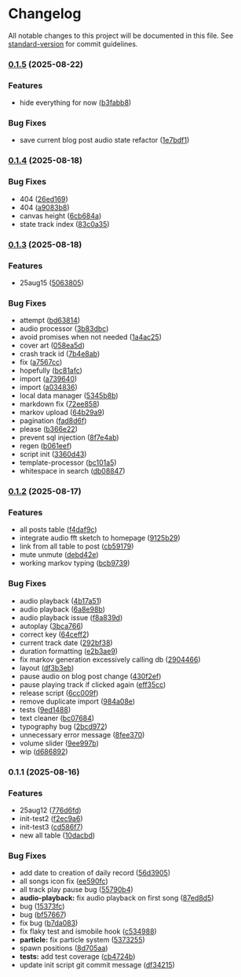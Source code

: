 # Changelog

All notable changes to this project will be documented in this file. See [standard-version](https://github.com/conventional-changelog/standard-version) for commit guidelines.

### [0.1.5](https://github.com/gatsbyjs/gatsby-starter-blog/compare/v0.1.4...v0.1.5) (2025-08-22)


### Features

* hide everything for now ([b3fabb8](https://github.com/gatsbyjs/gatsby-starter-blog/commit/b3fabb83cbfaaa4993f79d971d6c808b7be2852e))


### Bug Fixes

* save current blog post audio state refactor ([1e7bdf1](https://github.com/gatsbyjs/gatsby-starter-blog/commit/1e7bdf1c41beeeba06291d4e47c5e11b949c5224))

### [0.1.4](https://github.com/gatsbyjs/gatsby-starter-blog/compare/v0.1.3...v0.1.4) (2025-08-18)


### Bug Fixes

* 404 ([26ed169](https://github.com/gatsbyjs/gatsby-starter-blog/commit/26ed16942522bd966a8c65e6855bdddc3289a5d7))
* 404 ([a9083b8](https://github.com/gatsbyjs/gatsby-starter-blog/commit/a9083b88779009a79f7cd58351ce5ccf4c5e0876))
* canvas height ([6cb684a](https://github.com/gatsbyjs/gatsby-starter-blog/commit/6cb684a6b7df1f78e17edede43be1ec9ad5869da))
* state track index ([83c0a35](https://github.com/gatsbyjs/gatsby-starter-blog/commit/83c0a35416f5100d6ccc18b901e395c3689f9bba))

### [0.1.3](https://github.com/gatsbyjs/gatsby-starter-blog/compare/v0.1.2...v0.1.3) (2025-08-18)


### Features

* 25aug15 ([5063805](https://github.com/gatsbyjs/gatsby-starter-blog/commit/50638056b4ddff603b4a97611784e5a28e59191a))


### Bug Fixes

* attempt ([bd63814](https://github.com/gatsbyjs/gatsby-starter-blog/commit/bd63814e7bf27d60367ce8990190f0a9b850ce34))
* audio processor ([3b83dbc](https://github.com/gatsbyjs/gatsby-starter-blog/commit/3b83dbc4806ba80fa6345c060beac1d89d4613f4))
* avoid promises when not needed ([1a4ac25](https://github.com/gatsbyjs/gatsby-starter-blog/commit/1a4ac253c45303206f63592cfd0dcfb5055d410d))
* cover art ([058ea5d](https://github.com/gatsbyjs/gatsby-starter-blog/commit/058ea5df3a1427b8b449949555c82c6c75e65814))
* crash track id ([7b4e8ab](https://github.com/gatsbyjs/gatsby-starter-blog/commit/7b4e8ab7e3ed31e17911c3c47f15206ec59f89e4))
* fix ([a7567cc](https://github.com/gatsbyjs/gatsby-starter-blog/commit/a7567ccc16da1864e6562c38ab368c5dd3d7a76f))
* hopefully ([bc81afc](https://github.com/gatsbyjs/gatsby-starter-blog/commit/bc81afc9b09af9d18c78952be4b09915db76cbb0))
* import ([a739640](https://github.com/gatsbyjs/gatsby-starter-blog/commit/a739640fca65db668bb901685242ad8626b39470))
* import ([a034836](https://github.com/gatsbyjs/gatsby-starter-blog/commit/a034836d491fa6d8c6dc764980533b19599e1e89))
* local data manager ([5345b8b](https://github.com/gatsbyjs/gatsby-starter-blog/commit/5345b8bf55e82d90f9b8a3dd1123e8ccf1487e3e))
* markdown fix ([72ee858](https://github.com/gatsbyjs/gatsby-starter-blog/commit/72ee858d3ee90aacd545bae9ad09635f0b6d742b))
* markov upload ([64b29a9](https://github.com/gatsbyjs/gatsby-starter-blog/commit/64b29a9906de9edfc824c1b974dc2ae589d80757))
* pagination ([fad8d6f](https://github.com/gatsbyjs/gatsby-starter-blog/commit/fad8d6f3a395ccc83e88cdebdebe4ba6106a9a9f))
* please ([b366e22](https://github.com/gatsbyjs/gatsby-starter-blog/commit/b366e228ff80984a3548f191b16b04418add5698))
* prevent sql injection ([8f7e4ab](https://github.com/gatsbyjs/gatsby-starter-blog/commit/8f7e4ab59db27b1d961f2eeb814662e245f134a1))
* regen ([b061eef](https://github.com/gatsbyjs/gatsby-starter-blog/commit/b061eefb9360b7d6f5003abeb88524df5a3fc00b))
* script init ([3360d43](https://github.com/gatsbyjs/gatsby-starter-blog/commit/3360d43383c676ad4b29ebeb9cdbe62a128f3993))
* template-processor ([bc101a5](https://github.com/gatsbyjs/gatsby-starter-blog/commit/bc101a5fe466dc7eafd6e09f086fec682c6a4b87))
* whitespace in search ([db08847](https://github.com/gatsbyjs/gatsby-starter-blog/commit/db0884771b1302d29d6bfa2e3886b8d857869a83))

### [0.1.2](https://github.com/gatsbyjs/gatsby-starter-blog/compare/v0.1.1...v0.1.2) (2025-08-17)

### Features

- all posts table ([f4daf9c](https://github.com/gatsbyjs/gatsby-starter-blog/commit/f4daf9c4d1e15a809757c3b20aae5663c9575e54))
- integrate audio fft sketch to homepage ([9125b29](https://github.com/gatsbyjs/gatsby-starter-blog/commit/9125b2981cdfcc6cccb2dbd41f9ceea2d25ba139))
- link from all table to post ([cb59179](https://github.com/gatsbyjs/gatsby-starter-blog/commit/cb591791ec2da7bf62049e91133dbfcbc305db43))
- mute unmute ([debd42e](https://github.com/gatsbyjs/gatsby-starter-blog/commit/debd42e25220606bfcfe9a912797a091525efcd5))
- working markov typing ([bcb9739](https://github.com/gatsbyjs/gatsby-starter-blog/commit/bcb9739f2ee3a7ae489c2e2f3a31baec78525216))

### Bug Fixes

- audio playback ([4b17a51](https://github.com/gatsbyjs/gatsby-starter-blog/commit/4b17a51091257500b508d6c24ba7fc29e516b5ee))
- audio playback ([6a8e98b](https://github.com/gatsbyjs/gatsby-starter-blog/commit/6a8e98ba9d9a0f041bc111294020709e22f88f87))
- audio playback issue ([f8a839d](https://github.com/gatsbyjs/gatsby-starter-blog/commit/f8a839d2fffb0e73f9ce365a3ef55de33c4b37e4))
- autoplay ([3bca766](https://github.com/gatsbyjs/gatsby-starter-blog/commit/3bca76628b42d922d99b886b52069285d41e591c))
- correct key ([64ceff2](https://github.com/gatsbyjs/gatsby-starter-blog/commit/64ceff22968df9e1de30dda75bab2d7e3bcc3060))
- current track date ([292bf38](https://github.com/gatsbyjs/gatsby-starter-blog/commit/292bf3818363fb69cbe16dac3cf9de90d24490d4))
- duration formatting ([e2b3ae9](https://github.com/gatsbyjs/gatsby-starter-blog/commit/e2b3ae93969d615ae8e3d02beee707b0435136fb))
- fix markov generation excessively calling db ([2904466](https://github.com/gatsbyjs/gatsby-starter-blog/commit/2904466929e024f4ea14f37883fb16365fa0dccc))
- layout ([df3b3eb](https://github.com/gatsbyjs/gatsby-starter-blog/commit/df3b3eb254aee33bb152b117956101a2eabd7278))
- pause audio on blog post change ([430f2ef](https://github.com/gatsbyjs/gatsby-starter-blog/commit/430f2efe35cbcb6b76ab1ce2a79b7cd076de8c6f))
- pause playing track if clicked again ([eff35cc](https://github.com/gatsbyjs/gatsby-starter-blog/commit/eff35cc54beec8f9414c9199d38f18d3f7345f1d))
- release script ([6cc009f](https://github.com/gatsbyjs/gatsby-starter-blog/commit/6cc009f26018cda4832851506f66cebeb52e47a2))
- remove duplicate import ([984a08e](https://github.com/gatsbyjs/gatsby-starter-blog/commit/984a08e3ac78befa2cb946f819c112e50c09a2d4))
- tests ([9ed1488](https://github.com/gatsbyjs/gatsby-starter-blog/commit/9ed1488ded5467025bd7bf0a29f4c835acbfe714))
- text cleaner ([bc07684](https://github.com/gatsbyjs/gatsby-starter-blog/commit/bc07684a4bce928bd0edc00acff5541e41bcb720))
- typography bug ([2bcd972](https://github.com/gatsbyjs/gatsby-starter-blog/commit/2bcd972ce66f64253d81a67cd4d92b14a3852c9f))
- unnecessary error message ([8fee370](https://github.com/gatsbyjs/gatsby-starter-blog/commit/8fee370d040c02db5449e9268991e9bc8b22db4b))
- volume slider ([9ee997b](https://github.com/gatsbyjs/gatsby-starter-blog/commit/9ee997bfb46801a99d700948cb7161019c7095ee))
- wip ([d686892](https://github.com/gatsbyjs/gatsby-starter-blog/commit/d686892ff212f187cee749124d11d25ed0fd80ce))

### 0.1.1 (2025-08-16)

### Features

- 25aug12 ([776d6fd](https://github.com/gatsbyjs/gatsby-starter-blog/commit/776d6fda970993844508f903e8047bad08a1f6b8))
- init-test2 ([f2ec9a6](https://github.com/gatsbyjs/gatsby-starter-blog/commit/f2ec9a6e4eed076b4dad94eaeb27d976e127ae3f))
- init-test3 ([cd586f7](https://github.com/gatsbyjs/gatsby-starter-blog/commit/cd586f72e9148f7c66bda09f969a1f4fef1e5b85))
- new all table ([10dacbd](https://github.com/gatsbyjs/gatsby-starter-blog/commit/10dacbdc62b2fe36335cf54d7a5984b14b41f5ce))

### Bug Fixes

- add date to creation of daily record ([56d3905](https://github.com/gatsbyjs/gatsby-starter-blog/commit/56d3905abdf968a3ca081a3f2baa81b7c020cd59))
- all songs icon fix ([ee590fc](https://github.com/gatsbyjs/gatsby-starter-blog/commit/ee590fcc4ca340d5434ecc22c537cdaca977f622))
- all track play pause bug ([55790b4](https://github.com/gatsbyjs/gatsby-starter-blog/commit/55790b46feaffe9d026d1d8ef0345504ac20157b))
- **audio-playback:** fix audio playback on first song ([87ed8d5](https://github.com/gatsbyjs/gatsby-starter-blog/commit/87ed8d547f7c37e6f141903c35da3812c936e83c))
- bug ([15373fc](https://github.com/gatsbyjs/gatsby-starter-blog/commit/15373fcb2cc1e14ceb95281b9e59cdd7cacbd883))
- bug ([bf57667](https://github.com/gatsbyjs/gatsby-starter-blog/commit/bf5766759efb433929baf1ba016a4ca3161f79fb))
- fix bug ([b7da083](https://github.com/gatsbyjs/gatsby-starter-blog/commit/b7da0834122dc8c9e2d42961b1596dbae62512b7))
- fix flaky test and ismobile hook ([c534988](https://github.com/gatsbyjs/gatsby-starter-blog/commit/c5349884f786c3756ace3a56121bbd88230685e4))
- **particle:** fix particle system ([5373255](https://github.com/gatsbyjs/gatsby-starter-blog/commit/53732555a0715335c40eb9c0530bfe3b273bd3e0))
- spawn positions ([8d705aa](https://github.com/gatsbyjs/gatsby-starter-blog/commit/8d705aa94ac9a58cb2a685061cba67d5ae6b451e))
- **tests:** add test coverage ([cb4724b](https://github.com/gatsbyjs/gatsby-starter-blog/commit/cb4724bcda4d3de8ea84fc4cf88e9687500ee20d))
- update init script git commit message ([df34215](https://github.com/gatsbyjs/gatsby-starter-blog/commit/df342150153002e068732134b58709d747e0efd2))
